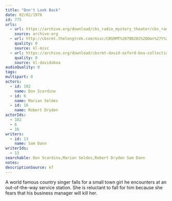 ```yaml
---
title: "Don't Look Back"
date: 02/02/1978
id: 775
urls: 
  - url: https://archive.org/download/cbs_radio_mystery_theater/cbs_radio_mystery_theater-0751-0800.zip/cbs_radio_mystery_theater-0751-0800%2Fcbsrmt_0775_dont_look_back.mp3
    source: archive-org
  - url: http://cbsrmt.thelongtrek.com/misc/CBSRMT%20780202%20Don%27t%20Look%20Back%20wbbm.mp3
    quality: 0
    source: kl-misc
  - url: https://archive.org/download/cbsrmt-david-oxford-boa-collection/CBSRMT-780202-0775-Don't-Look-Back-(24-22)-[2007]-{BoA}.mp3
    quality: 0
    source: kl-davidoboa
audioQuality: 0
tags: 
multipart: 0
actors:  
  - id: 102
    name: Don Scardino  
  - id: 6
    name: Marian Seldes  
  - id: 16
    name: Robert Dryden
actorIds:  
  - 102  
  - 6  
  - 16
writers:  
  - id: 13
    name: Sam Dann
writerIds:  
  - 13
searchable: Don Scardino,Marian Seldes,Robert Dryden Sam Dann
notes: 
descriptionSource: kf
---
```

A world famous country singer falls for a small town girl he encounters at an out-of-the-way service station. She is reluctant to fall for him because she fears that his business manager will kill her.